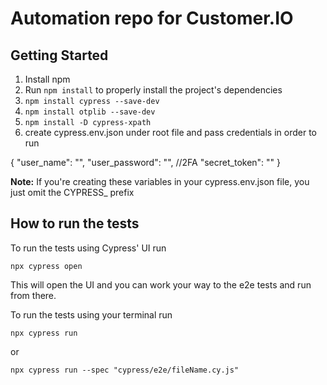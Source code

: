 # Automation repo for Customer.IO

## Getting Started

1. Install npm
2. Run `npm install` to properly install the project's dependencies
3. `npm install cypress --save-dev`
4. `npm install otplib --save-dev`
5. `npm install -D cypress-xpath`
6. create cypress.env.json under root file and pass credentials in order to run

{
    "user_name": "",
    "user_password": "",
    //2FA
    "secret_token": ""
}

**Note:** If you're creating these variables in your cypress.env.json file, you just omit the CYPRESS_ prefix

## How to run the tests

To run the tests using Cypress' UI run

`npx cypress open`

This will open the UI and you can work your way to the e2e tests and run from there.

To run the tests using your terminal run

`npx cypress run`

or

`npx cypress run --spec "cypress/e2e/fileName.cy.js"`